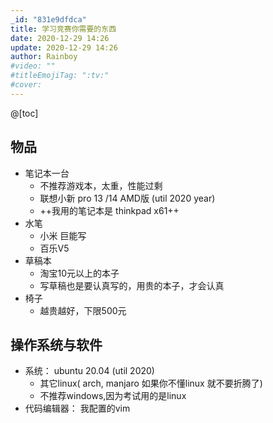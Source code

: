 ```yaml
---
_id: "831e9dfdca"
title: 学习竞赛你需要的东西
date: 2020-12-29 14:26
update: 2020-12-29 14:26
author: Rainboy
#video: ""
#titleEmojiTag: ":tv:"
#cover: 
---
```


@[toc]

## 物品

 - 笔记本一台
    - 不推荐游戏本，太重，性能过剩
    - 联想小新 pro 13 /14 AMD版 (util 2020 year)
    - ++我用的笔记本是 thinkpad x61++
 - 水笔
    - 小米 巨能写
    - 百乐V5
 - 草稿本
    - 淘宝10元以上的本子
    - 写草稿也是要认真写的，用贵的本子，才会认真
 - 椅子
    - 越贵越好，下限500元

## 操作系统与软件

 - 系统： ubuntu 20.04 (util 2020) 
    - 其它linux( arch, manjaro 如果你不懂linux 就不要折腾了)
    - 不推荐windows,因为考试用的是linux
 - 代码编辑器： 我配置的vim

